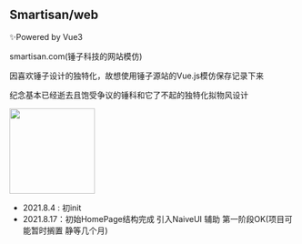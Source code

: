 ## Smartisan/web

✨Powered by Vue3

smartisan.com(锤子科技的网站模仿)

因喜欢锤子设计的独特化，故想使用锤子源站的Vue.js模仿保存记录下来

纪念基本已经逝去且饱受争议的锤科和它了不起的独特化拟物风设计

<img src="https://competition.adesignaward.com/brands/435614268437c31dc5d69507d0d8a33bb5c64ea9.jpg" width='150px'/>

* 2021.8.4 : 初init
* 2021.8.17：初始HomePage结构完成 引入NaiveUI 辅助 第一阶段OK(项目可能暂时搁置 静等几个月)
